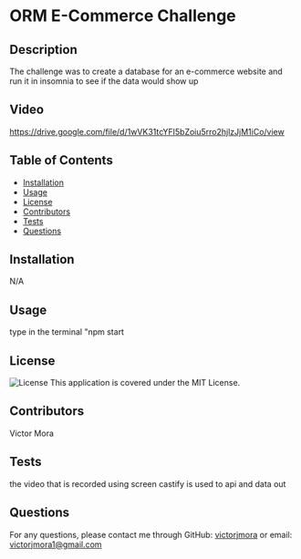 # ORM E-Commerce Challenge

## Description
The challenge was to create a database for an e-commerce website and run it in insomnia to see if the data would show up

## Video
https://drive.google.com/file/d/1wVK31tcYFI5bZoiu5rro2hjlzJjM1iCo/view

## Table of Contents
- [Installation](#installation)
- [Usage](#usage)
- [License](#license)
- [Contributors](#contributors)
- [Tests](#tests)
- [Questions](#questions)

## Installation
N/A

## Usage
type in the terminal "npm start

## License
![License](https://img.shields.io/badge/License-MIT-green.svg)
This application is covered under the MIT License.

## Contributors
Victor Mora

## Tests
the video that is recorded using screen castify is used to api and data out

## Questions
For any questions, please contact me through GitHub: [victorjmora](https://github.com/victorjmora)
or email: victorjmora1@gmail.com